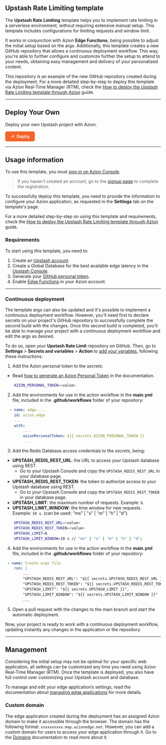 ## Upstash Rate Limiting template

The **Upstash Rate Limiting** template helps you to implement rate limiting in a serverless environment, without requiring extensive manual setup. This template includes configurations for limiting requests and window limit.

It works in conjunction with Azion **Edge Functions**, being possible to adjust the initial setup based on the args. Additionally, this template creates a new GitHub repository that allows a continuous deployment workflow. This way, you're able to further configure and customize further the setup to attend to your needs, obtaining easy management and delivery of your personalized content.

This repository is an example of the new GitHub repository created during the deployment. For a more detailed step-by-step to deploy this template via Azion Real-Time Manager (RTM), check the [How to deploy the Upstash Rate Limiting template through Azion](https://www.azion.com/en/documentation/products/guides/upstash-rate-limiting/) guide.

---

##  Deploy Your Own

Deploy your own Upstash project with Azion.

[![Deploy Button](/static/button.png)](https://console.azion.com/create/upstash/upstash-ratelimit "Deploy with Azion")

---

## Usage information

To use this template, you must [sign in on Azion Console](https://console.azion.com/login).

> If you haven't created an account, go to the [signup page](https://console.azion.com/signup) to complete the registration.

To successfully deploy this template, you need to provide the information to configure your Azion application, as requested in the **Settings** tab on the template's page.

For a more detailed step-by-step on using this template and requirements, check the [How to deploy the Upstash Rate Limiting template through Azion](https://www.azion.com/en/documentation/products/guides/upstash-rate-limiting/) guide.

### Requirements

To start using this template, you need to: 

1. Create an [Upstash account](https://console.upstash.com/login).
2. Create a Global Database for the best available edge latency in the [Upstash Console](https://console.upstash.com/).
3. Generate your [GitHub personal token]((https://docs.github.com/en/authentication/keeping-your-account-and-data-secure/managing-your-personal-access-tokens#creating-a-personal-access-token-classic)).
4. Enable [Edge Functions](https://www.azion.com/en/documentation/products/guides/billing-and-subscriptions/) in your Azion account.

---

### Continuous deployment

The template args can also be updated and it's possible to implement a continuous deployment workflow. However, you'll need first to declare secrets on your project's GitHub repository to successfully complete the second build with the changes. Once this second build is completed, you'll be able to manage your project with a continuous deployment workflow and edit the args as desired.

To do so, open your **Upstash Rate Limit** repository on GitHub. Then, go to **Settings** > **Secrets and variables** > **Action** to [add your variables](https://docs.github.com/en/actions/security-guides/encrypted-secrets), following these instructions:

1. Add the Azion personal token to the *secrets*:
- Read [how to generate an Azion Personal Token](https://www.azion.com/en/documentation/products/accounts/personal-tokens/) in the documentation.

```bash
    AZION_PERSONAL_TOKEN=<value>
```

2. Add the environments for use in the action workflow in the **main.yml** file, included in the **.github/workflows** folder of your repository:

```yml
  - name: edge-...
    id: azion_edge
    ...
    with:
        ....
        azionPersonalToken: ${{ secrets.AZION_PERSONAL_TOKEN }}
        ....

```

3. Add the Redis Database access credentials to the *secrets*, being:

- **UPSTASH_REDIS_REST_URL**: the URL to access your Upstash database using REST.
  - Go to your Upstash Console and copy the `UPSTASH_REDIS_REST_URL` in your database page.
- **UPSTASH_REDIS_REST_TOKEN**: the token to authorize access to your Upstash database using REST.
  - Go to your Upstash Console and copy the `UPSTASH_REDIS_REST_TOKEN` in your database page.
- **UPSTASH_LIMIT**: the maximum number of requests. Example: `6`.
- **UPSTASH_LIMIT_WINDOW**: the time window for new requests. Example: `10 s`. (can be used: "ms" | "s" | "m" | "h" | "d").

```bash
    UPSTASH_REDIS_REST_URL=<value>
    UPSTASH_REDIS_REST_TOKEN=<value>
    UPSTASH_LIMIT=6
    UPSTASH_LIMIT_WINDOW=10 s // "ms" | "s" | "m" | "h" | "d";
```

4. Add the environments for use in the action workflow in the **main.yml** file, included in the **.github/workflows** folder of your repository:

```yml
 - name: Create args file
    run: |
        ...
        "UPSTASH_REDIS_REST_URL": "${{ secrets.UPSTASH_REDIS_REST_URL }}",
        "UPSTASH_REDIS_REST_TOKEN": "${{ secrets.UPSTASH_REDIS_REST_TOKEN }}",
        "UPSTASH_LIMIT": "${{ secrets.UPSTASH_LIMIT }}",
        "UPSTASH_LIMIT_WINDOW": "${{ secrets.UPSTASH_LIMIT_WINDOW }}"
        ...
```

5. Open a pull request with the changes to the main branch and start the automatic deployment.

Now, your project is ready to work with a continuous deployment workflow, updating instantly any changes in the application or the repository. 

---

## Management

Considering the initial setup may not be optimal for your specific web application, all settings can be customized any time you need using Azion Real-Time Manager (RTM). Once the template is deployed, you also have full control over customizing your Upstash account and database.

To manage and edit your edge application’s settings, read the documentation about [managing edge applications](https://www.azion.com/en/documentation/products/edge-application/first-steps/) for more details. 

### Custom domain

The edge application created during the deployment has an assigned Azion domain to make it accessible through the browser. The domain has the following format: `xxxxxxxxxx.map.azionedge.net`. However, you can add a custom domain for users to access your edge application through it. Go to the [Domains](https://www.azion.com/en/documentation/products/edge-application/domains/) documentation to read more about it.
